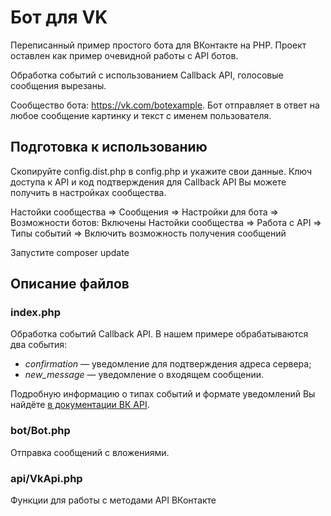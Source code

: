 # Бот для VK

Переписанный пример простого бота для ВКонтакте на PHP. Проект оставлен как пример очевидной работы с API ботов. 

Обработка событий с использованием Callback API, голосовые сообщения вырезаны.

Сообщество бота: https://vk.com/botexample. Бот отправляет в ответ на любое сообщение картинку и текст с именем пользователя.

## Подготовка к использованию
Скопируйте config.dist.php в config.php и укажите свои данные.
Ключ доступа к API и код подтверждения для Callback API Вы можете получить в настройках сообщества.

Настойки сообщества => Сообщения => Настройки для бота => Возможности ботов: Включены
Настойки сообщества => Работа с API => Типы событий => Включить возможность получения сообщений

Запустите composer update

## Описание файлов
### index.php
Обработка событий Callback API. В нашем примере обрабатываются два события:
- *confirmation* — уведомление для подтверждения адреса сервера;
- *new_message* — уведомление о входящем сообщении. 

Подробную информацию о типах событий и формате уведомлений Вы найдёте [в документации ВК API](https://vk.com/dev/callback_api). 

### bot/Bot.php
Отправка сообщений с вложениями. 

### api/VkApi.php
Функции для работы с методами API ВКонтакте
